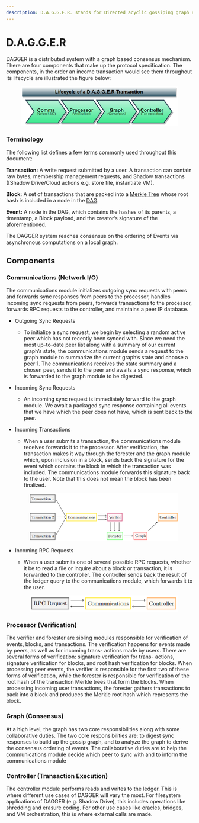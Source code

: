 ```yaml
---
description: D.A.G.G.E.R. stands for Directed acyclic gossiping graph enabling replication, and this section explains the architecture on a high level.
---
```


# D.A.G.G.E.R

DAGGER is a distributed system with a graph based consensus mechanism. There are four components that make up the protocol specification. The components, in the order an income transaction would see them throughout its lifecycle are illustrated the figure below:

<figure><img src="../.gitbook/assets/dagger-lifecycle.png" alt=""><figcaption></figcaption></figure>


### Terminology

The following list defines a few terms commonly used throughout this document:

**Transaction:** A write request submitted by a user. A transaction can contain raw bytes,
membership management requests, and Shadow transactions ([Shadow Drive/Cloud actions
e.g. store file, instantiate VM).

**Block:** A set of transactions that are packed into a [Merkle Tree]() whose root hash is included
in a node in the [DAG]().

**Event:** A node in the DAG, which contains the hashes of its parents, a timestamp, a
Block payload, and the creator’s signature of the aforementioned.

The DAGGER system reaches consensus on the ordering of Events via asynchronous computations on a local graph.


## Components

### Communications (Network I/O)

The communications module initializes outgoing sync requests with peers and forwards sync
responses from peers to the processor, handles incoming sync requests from peers, forwards
transactions to the processor, forwards RPC requests to the controller, and maintains a peer IP
database.

* Outgoing Sync Requests
    * To initialize a sync request, we begin by selecting a random active peer which has not recently
been synced with. Since we need the most up-to-date peer list along with a summary of our
current graph’s state, the communications module sends a request to the graph module to
summarize the current graph’s state and choose a peer 1. The communications receives the state
summary and a chosen peer, sends it to the peer and awaits a sync response, which is forwarded
to the graph module to be digested.


* Incoming Sync Requests
    * An incoming sync request is immediately forward to the graph module. We await a packaged
sync response containing all events that we have which the peer does not have, which is sent
back to the peer.

* Incoming Transactions
    * When a user submits a transaction, the communications module receives forwards it to the
processor. After verification, the transaction makes it way through the forester and the graph
module which, upon inclusion in a block, sends back the signature for the event which contains
the block in which the transaction was included. The communications module forwards this
signature back to the user. Note that this does not mean the block has been finalized.
    <figure><img src="../.gitbook/assets/dagger-lifetime-txn.png" alt=""><figcaption></figcaption></figure>

* Incoming RPC Requests
    * When a user submits one of several possible RPC requests, whether it be to read a file or inquire
about a block or transaction, it is forwarded to the controller. The controller sends back the
result of the ledger query to the communications module, which forwards it to the user.
    <figure><img src="../.gitbook/assets/dagger-lifetime-rpc-request.png" alt=""><figcaption></figcaption></figure>

### Processor (Verification)

The verifier and forester are sibling modules responsible for verification of events, blocks, and
transactions. The verification happens for events made by peers, as well as for incoming trans-
actions made by users. There are several forms of verification: signature verification for trans-
actions, signature verification for blocks, and root hash verification for blocks. When processing
peer events, the verifier is responsible for the first two of these forms of verification, while the
forester is responsible for verification of the root hash of the transaction Merkle trees that form
the blocks. When processing incoming user transactions, the forester gathers transactions to
pack into a block and produces the Merkle root hash which represents the block.

### Graph (Consensus)

At a high level, the graph has two core responsibilities along with some collaborative duties.
The two core responsibilities are: to digest sync responses to build up the gossip graph, and to
analyze the graph to derive the consensus ordering of events. The collaborative duties are to help
the communications module decide which peer to sync with and to inform the communications
module

### Controller (Transaction Execution)

The controller module performs reads and writes to the ledger. This is where different use cases
of DAGGER will vary the most. For filesystem applications of DAGGER (e.g. Shadow Drive),
this includes operations like shredding and erasure coding. For other use cases like oracles,
bridges, and VM orchestration, this is where external calls are made.
